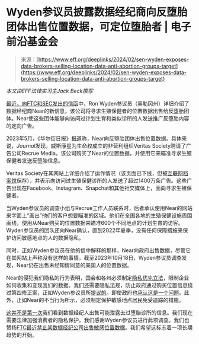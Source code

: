 <!--yml

类别：未分类

日期：2024-05-29 13:26:35

-->

# Wyden参议员披露数据经纪商向反堕胎团体出售位置数据，可定位堕胎者 | 电子前沿基金会

> 来源：[https://www.eff.org/deeplinks/2024/02/sen-wyden-exposes-data-brokers-selling-location-data-anti-abortion-groups-target](https://www.eff.org/deeplinks/2024/02/sen-wyden-exposes-data-brokers-selling-location-data-anti-abortion-groups-target)

*本文由EFF法律实习生Jack Beck撰写*

[最近，向FTC和SEC发出的信函](https://subscriber.politicopro.com/f/?id=0000018d-a362-dda8-abff-b377b49a0000)中，Ron Wyden参议员（奥勒冈州）详细介绍了数据经纪商Near的新信息，该公司将寻求生殖保健者的位置数据出售给反堕胎团体。Near使这些团体能够向访问过计划生育和类似诊所的人发送推广反堕胎内容的定向广告。

2023年5月，《华尔街日报》[报道](https://www.wsj.com/articles/antiabortion-group-used-cellphone-data-to-target-ads-to-planned-parenthood-visitors-446c1212)称，Near向反堕胎团体出售位置数据。具体来说，*Journal*发现，威斯康星为生命权成立的非营利组织Veritas Society聘请了广告公司Recrue Media。该公司购买了Near的位置数据，并使用它来瞄准寻求生殖保健者发送反堕胎信息。 

Veritas Society在其网站上详细介绍了运作情况（该页面已下线，但被[互联网档案馆](https://web.archive.org/web/20211203103204/https:/veritassociety.com/digital-technology/)保存），并表示向访问过生殖保健诊所的人发送了超过1400万条广告。这些广告出现在Facebook、Instagram、Snapchat和其他社交媒体上，面向寻求生殖保健者。

当Wyden参议员的调查小组与Recrue工作人员联系时，后者承认使用Near的网站来字面上“画出”他们的客户想要瞄准的区域。他们在全国各地的生殖保健设施周围画线，使用从Near购买的位置数据来瞄准600个不同地点的计划生育的访客。Wyden参议员的团队还向Near确认，直到2022年夏季，没有任何保障措施来保护访问敏感地点的人的数据隐私。

同时，正如Wyden参议员在他的信中解释的那样，Near向政府出售数据，尽管它在其网站上声称没有这样的事情。截至2023年10月18日，Wyden参议员调查发现，Near仍在出售未经知情同意的美国人的位置数据。

Near的侵犯我们隐私的行为表明，国会和各州必须制定[隐私优先立法](https://www.eff.org/wp/privacy-first-better-way-address-online-harms)，限制企业如何收集和变现我们的数据。我们还需要隐私法规，防止政府通过购买位置信息绕过第四修正案，正如Wyden参议员所[提议的](https://www.eff.org/deeplinks/2021/04/tell-congress-support-fourth-amendment-not-sale-act)。即使政府也[承认这是一个问题](https://www.eff.org/deeplinks/2023/07/even-government-thinks-it-should-stop-buying-corporate-surveillance-data)。此外，正如Near的不当行为所示，必须制定保护敏感地点居民免受追踪的措施。

[这并不是第一次](https://www.eff.org/deeplinks/2022/05/safegraphs-disingenuous-claims-about-location-data-mask-dangerous-industry)我们看到数据经纪人出售可能泄露去过堕胎诊所的信息。我们现在需要法律加强消费者的隐私保护。我们感谢Wyden参议员进行此项调查。我们也赞扬[FTC最近禁止某数据经纪公司出售敏感位置数据](https://www.eff.org/deeplinks/2024/01/ftc-bars-x-mode-selling-sensitive-location-data)。我们希望这标志着一项长期趋势的开始。
